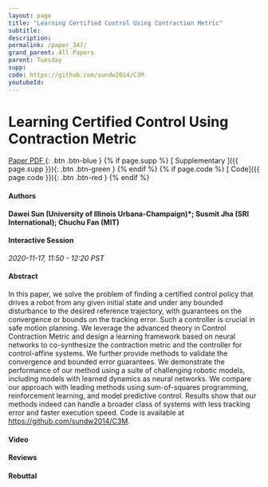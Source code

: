 ```yaml
---
layout: page
title: "Learning Certified Control Using Contraction Metric"
subtitle: 
description:
permalink: /paper_347/
grand_parent: All Papers
parent: Tuesday
supp: 
code: https://github.com/sundw2014/C3M
youtubeId: 
---
```


# Learning Certified Control Using Contraction Metric

[<i class="fa fa-file-text-o" aria-hidden="true"></i> Paper PDF ](https://drive.google.com/file/d/1ZBZsdjKi6fJNjj5aBy5VzDndZ5jd2LjL/view){: .btn .btn-blue } {% if page.supp %} [<i class="fa fa-file-text-o" aria-hidden="true"></i> Supplementary ]({{ page.supp }}){: .btn .btn-green } {% endif %} {% if page.code %} [<i class="fa fa-github" aria-hidden="true"></i> Code]({{ page.code }}){: .btn .btn-red }
{% endif %}

#### Authors
**Dawei Sun (University of Illinois Urbana-Champaign)*; Susmit Jha (SRI International); Chuchu Fan (MIT)**

#### Interactive Session
*2020-11-17, 11:50 - 12:20 PST*

#### Abstract
In this paper, we solve the problem of finding a certified control policy that drives a robot from any given initial state and under any bounded disturbance to the desired reference trajectory, with guarantees on the convergence or bounds on the tracking error. Such a controller is crucial in safe motion planning. We leverage the advanced theory in Control Contraction Metric and design a learning framework based on neural networks to co-synthesize the contraction metric and the controller for control-affine systems. We further provide methods to validate the convergence and bounded error guarantees. We demonstrate the performance of our method using a suite of challenging robotic models, including models with learned dynamics as neural networks. We compare our approach with leading methods using sum-of-squares programming, reinforcement learning, and model predictive control. Results show that our methods indeed can handle a broader class of systems with less tracking error and faster execution speed. Code is available at <a href="https://github.com/sundw2014/C3M" target="_blank">https://github.com/sundw2014/C3M</a>.

#### Video 

#### Reviews

#### Rebuttal
